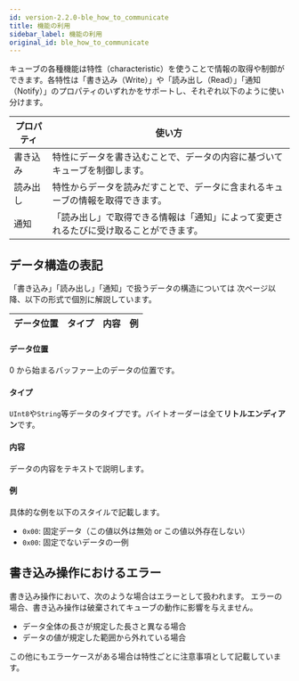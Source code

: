 ```yaml
---
id: version-2.2.0-ble_how_to_communicate
title: 機能の利用
sidebar_label: 機能の利用
original_id: ble_how_to_communicate
---
```


キューブの各種機能は特性（characteristic）を使うことで情報の取得や制御ができます。各特性は「書き込み（Write）」や「読み出し（Read）」「通知（Notify）」のプロパティのいずれかをサポートし、それぞれ以下のように使い分けます。

| プロパティ | 使い方                                                                                 |
| ---------- | -------------------------------------------------------------------------------------- |
| 書き込み   | 特性にデータを書き込むことで、データの内容に基づいてキューブを制御します。             |
| 読み出し   | 特性からデータを読みだすことで、データに含まれるキューブの情報を取得できます。         |
| 通知       | 「読み出し」で取得できる情報は「通知」によって変更されるたびに受け取ることができます。 |

## データ構造の表記

「書き込み」「読み出し」「通知」で扱うデータの構造については
次ページ以降、以下の形式で個別に解説しています。

| データ位置 | タイプ | 内容 | 例  |
| ---------- | ------ | ---- | --- |


#### データ位置

0 から始まるバッファー上のデータの位置です。

#### タイプ

`UInt8`や`String`等データのタイプです。バイトオーダーは全て**リトルエンディアン**です。

#### 内容

データの内容をテキストで説明します。

#### 例

具体的な例を以下のスタイルで記載します。

- <span fixed>`0x00`</span>: 固定データ（この値以外は無効 or この値以外存在しない）
- `0x00`: 固定でないデータの一例

## 書き込み操作におけるエラー

書き込み操作において、次のような場合はエラーとして扱われます。
エラーの場合、書き込み操作は破棄されてキューブの動作に影響を与えません。

- データ全体の長さが規定した長さと異なる場合
- データの値が規定した範囲から外れている場合

この他にもエラーケースがある場合は特性ごとに注意事項として記載しています。
